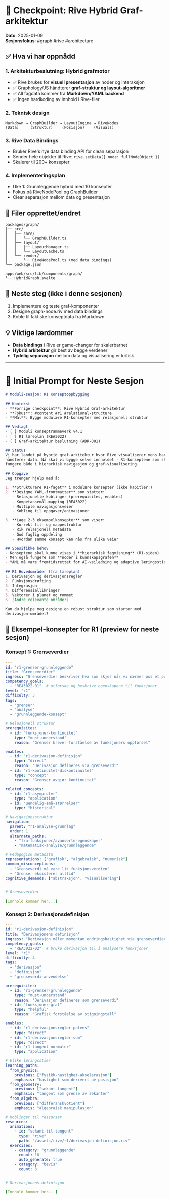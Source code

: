 # 📸 Checkpoint: Rive Hybrid Graf-arkitektur

**Dato**: 2025-01-09  
**Sesjonsfokus**: #graph #rive #architecture

## ✅ Hva vi har oppnådd

### 1. **Arkitekturbeslutning: Hybrid grafmotor**
- ✅ Rive brukes for **visuell presentasjon** av noder og interaksjon
- ✅ Graphology/JS håndterer **graf-struktur og layout-algoritmer**
- ✅ All fagdata kommer fra **Markdown/YAML backend**
- ✅ Ingen hardkoding av innhold i Rive-filer

### 2. **Teknisk design**
```
Markdown → GraphBuilder → LayoutEngine → RiveNodes
(Data)     (Struktur)    (Posisjon)    (Visuals)
```

### 3. **Rive Data Bindings**
- Bruker Rive's nye data binding API for clean separasjon
- Sender hele objekter til Rive: `rive.setData({ node: fullNodeObject })`
- Skalerer til 200+ konsepter

### 4. **Implementeringsplan**
- Uke 1: Grunnleggende hybrid med 10 konsepter
- Fokus på RiveNodePool og GraphBuilder
- Clear separasjon mellom data og presentasjon

## 📁 Filer opprettet/endret

```
packages/graph/
├── src/
│   ├── core/
│   │   └── GraphBuilder.ts
│   ├── layout/
│   │   ├── LayoutManager.ts
│   │   └── LayoutCache.ts
│   └── render/
│       └── RiveNodePool.ts (med data bindings)
└── package.json

apps/web/src/lib/components/graph/
└── HybridGraph.svelte
```

## 🎯 Neste steg (ikke i denne sesjonen)

1. Implementere og teste graf-komponenter
2. Designe graph-node.riv med data bindings
3. Koble til faktiske konseptdata fra Markdown

## 💡 Viktige lærdommer

- **Data bindings** i Rive er game-changer for skalerbarhet
- **Hybrid arkitektur** gir best av begge verdener
- **Tydelig separasjon** mellom data og visualisering er kritisk

---

# 🚀 Initial Prompt for Neste Sesjon

```markdown
# Moduli-sesjon: R1 Konseptoppbygging

## Kontekst
- **Forrige checkpoint**: Rive Hybrid Graf-arkitektur
- **Fokus**: #content #r1 #relational-structure
- **Mål**: Bygge modulære R1-konsepter med relasjonell struktur

## Vedlagt
- [ ] Moduli konseptrammeverk v4.1
- [ ] R1 læreplan (REA3022)
- [ ] Graf-arkitektur beslutning (ADR-001)

## Status
Vi har landet på hybrid graf-arkitektur hvor Rive visualiserer mens backend 
håndterer data. Nå skal vi bygge selve innholdet - R1-konseptene som skal 
fungere både i hierarkisk navigasjon og graf-visualisering.

## Oppgave
Jeg trenger hjelp med å:

1. **Strukturere R1-faget** i modulære konsepter (ikke kapitler!)
2. **Designe YAML-frontmatter** som støtter:
   - Relasjonelle koblinger (prerequisites, enables)
   - Kompetansemål-mapping (REA3022)
   - Multiple navigasjonsveier
   - Kobling til oppgaver/animasjoner

3. **Lage 2-3 eksempelkonsepter** som viser:
   - Korrekt fil- og mappestruktur
   - Rik relasjonell metadata
   - God faglig oppdeling
   - Hvordan samme konsept kan nås fra ulike veier

## Spesifikke behov
- Konseptene skal kunne vises i **hierarkisk fagvisning** (R1-siden)
- Men også fungere som **noder i kunnskapsgrafen**
- YAML må være fremtidsrettet for AI-veiledning og adaptive læringsstier

## R1 Hovedområder (fra læreplan)
1. Derivasjon og derivasjonsregler
2. Funksjonsdrøfting
3. Integrasjon
4. Differensiallikninger
5. Vektorer i planet og rommet
6. [Andre relevante områder]

Kan du hjelpe meg designe en robust struktur som starter med 
derivasjon-området?
```

## 🎯 Eksempel-konsepter for R1 (preview for neste sesjon)

### Konsept 1: Grenseverdier
```yaml
---
id: "r1-grenser-grunnleggende"
title: "Grenseverdier"
ingress: "Grenseverdier beskriver hva som skjer når vi nærmer oss et punkt"
competency_goals: 
  - "REA3022-01"  # utforske og beskrive egenskapene til funksjoner
level: "r1"
difficulty: 3
tags:
  - "grenser"
  - "analyse"
  - "grunnleggende-konsept"

# Relasjonell struktur
prerequisites:
  - id: "funksjoner-kontinuitet"
    type: "must-understand"
    reason: "Grenser krever forståelse av funksjoners oppførsel"

enables:
  - id: "r1-derivasjon-definisjon"
    type: "direct"
    reason: "Derivasjon defineres via grenseverdi"
  - id: "r1-kontinuitet-diskontinuitet"
    type: "concept"
    reason: "Grenser avgjør kontinuitet"

related_concepts:
  - id: "r1-asymproter"
    type: "application"
  - id: "uendelig-små-størrelser"
    type: "historical"

# Navigasjonsstruktur
navigation:
  parent: "r1-analyse-grunnlag"
  order: 1
  alternate_paths:
    - "fra-funksjoner/avanserte-egenskaper"
    - "matematisk-analyse/grunnleggende"

# Pedagogisk metadata
representations: ["grafisk", "algebraisk", "numerisk"]
common_misconceptions:
  - "Grenseverdi må være lik funksjonsverdien"
  - "Grenser eksisterer alltid"
cognitive_demands: ["abstraksjon", "visualisering"]
---

# Grenseverdier

[Innhold kommer her...]
```

### Konsept 2: Derivasjonsdefinisjon
```yaml
---
id: "r1-derivasjon-definisjon"
title: "Derivasjonens definisjon"
ingress: "Derivasjon måler momentan endringshastighet via grenseverdier"
competency_goals: 
  - "REA3022-02"  # bruke derivasjon til å analysere funksjoner
level: "r1"
difficulty: 4
tags:
  - "derivasjon"
  - "definisjon"
  - "grenseverdi-anvendelse"

prerequisites:
  - id: "r1-grenser-grunnleggende"
    type: "must-understand"
    reason: "Derivasjon defineres som grenseverdi"
  - id: "funksjoner-graf"
    type: "helpful"
    reason: "Grafisk forståelse av stigningstall"

enables:
  - id: "r1-derivasjonsregler-potens"
    type: "direct"
  - id: "r1-derivasjonsregler-sum"
    type: "direct"
  - id: "r1-tangent-normaler"
    type: "application"

# Ulike læringsstier
learning_paths:
  from_physics:
    previous: ["fysikk-hastighet-akselerasjon"]
    emphasis: "hastighet som derivert av posisjon"
  from_geometry:
    previous: ["sekant-tangent"]
    emphasis: "tangent som grense av sekanter"
  from_algebra:
    previous: ["differanskvotient"]
    emphasis: "algebraisk manipulasjon"

# Koblinger til ressurser
resources:
  animations:
    - id: "sekant-til-tangent"
      type: "rive"
      path: "/assets/rive/r1/derivasjon-definisjon.riv"
  exercises:
    - category: "grunnleggende"
      count: 10
      auto_generate: true
    - category: "bevis"
      count: 3
---

# Derivasjonens definisjon

[Innhold kommer her...]
